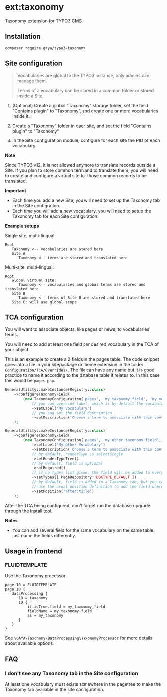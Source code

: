 # ext:taxonomy

Taxonomy extension for TYPO3 CMS

## Installation

```
composer require gaya/typo3-taxonomy
```

## Site configuration

   > Vocabularies are global to the TYPO3 instance, only admins can manage them.
   > 
   > Terms of a vocabulary can be stored in a common folder or stored inside a Site.

1. (Optional) Create a global "Taxonomy" storage folder, set the field "Contains plugin" to "Taxonomy", and create one or more vocabularies inside it.

2. Create a "Taxonomy" folder in each site, and set the field "Contains plugin" to "Taxonomy"

3. In the Site configuration module, configure for each site the PID of each vocabulary.

**Note**

Since TYPO3 v12, it is not allowed anymore to translate records outside a Site.
If you plan to store common term and to translate them,
you will need to create and configure a virtual site for those common records to be translated.

**Important**

- Each time you add a new Site, you will need to set up the Taxonomy tab in the Site configration.
- Each time you will add a new vocabulary, you will need to setup the Taxonomy tab for each Site configuration.

**Example setups**

Single site, multi-lingual:
```
Root
   Taxonomy <-- vocabularies are stored here
   Site A
      Taxonomy <-- terms are stored and translated here
```

Multi-site, multi-lingual:
```
Root
   Global virtual site
      Taxonomy <-- vocabularies and global terms are stored and translated here
   Site B
      Taxonomy <-- terms of Site B are stored and translated here
   Site C: will use global scope
```

## TCA configuration

You will want to associate objects, like pages or news, to vocabularies' terms.

You will need to add at least one field per desired vocabulary in the TCA of your object.

This is an example to create a 2 fields in the pages table.
The code snippet goes into a file in your sitepackage or theme extension in the folder `Configuration/TCA/Overrides/`.
The file can have any name but it is good practice to name it according to the database table it relates to.
In this case this would be `pages.php`.

```php
GeneralUtility::makeInstance(Registry::class)
    ->configureTaxonomyField(
        (new TaxonomyConfiguration('pages', 'my_taxonomy_field', 'my_vocabulary_name'))
            // you can override label, which is by default the vocabulary name
            ->setLabel('My Vocabulary')
            // you can set the field description
            ->setDescription('Choose a term to associate with this content')
    );

GeneralUtility::makeInstance(Registry::class)
    ->configureTaxonomyField(
        (new TaxonomyConfiguration('pages', 'my_other_taxonomy_field', 'my_other_vocabulary_name'))
            ->setLabel('My Other Vocabulary')
            ->setDescription('Choose a term to associate with this content')
            // by default, renderType is selectSingle
            ->setRenderTypeTree()
            // by default, field is optional
            ->setRequired()
            // if no types list given, the field will be added to every types
            ->setTypes([ PageRepository::DOKTYPE_DEFAULT ])
            // by default, field is added in a Taxonomy tab, but you can
            // use the usual position definition to add the field where you want
            ->setPosition('after:title')
    );
```

After the TCA being configured, don't forget run the database upgrade through the Install tool.

**Notes**

- You can add several field for the same vocabulary on the same table: just name the fields differently.

## Usage in frontend

### FLUIDTEMPLATE

Use the Taxonomy processor

```typoscript
page.10 = FLUIDTEMPLATE
page.10 {
   dataProcessing {
      10 = taxonomy
      10 {
          if.isTrue.field = my_taxonomy_field
          fieldName = my_taxonomy_field
          as = my_taxonomy
      }
   }
}
```

See `\GAYA\Taxonomy\DataProcessing\TaxonomyProcessor` for more details about available options.

## FAQ

### I don't see any Taxonomy tab in the Site configuration

At least one vocabulary must exists somewhere in the pagetree to make the Taxonomy tab available in the site configuration. 
